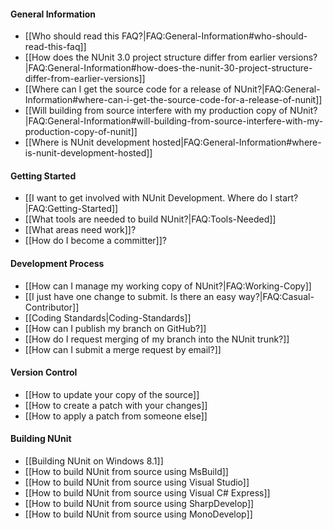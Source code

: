 #### General Information
  * [[Who should read this FAQ?|FAQ:General-Information#who-should-read-this-faq]]
  * [[How does the NUnit 3.0 project structure differ from earlier versions?|FAQ:General-Information#how-does-the-nunit-30-project-structure-differ-from-earlier-versions]]
  * [[Where can I get the source code for a release of NUnit?|FAQ:General-Information#where-can-i-get-the-source-code-for-a-release-of-nunit]]
  * [[Will building from source interfere with my production copy of NUnit?|FAQ:General-Information#will-building-from-source-interfere-with-my-production-copy-of-nunit]]
  * [[Where is NUnit development hosted|FAQ:General-Information#where-is-nunit-development-hosted]]

#### Getting Started

  * [[I want to get involved with NUnit Development. Where do I start?|FAQ:Getting-Started]]
  * [[What tools are needed to build NUnit?|FAQ:Tools-Needed]]
  * [[What areas need work]]?
  * [[How do I become a committer]]?

#### Development Process

  * [[How can I manage my working copy of NUnit?|FAQ:Working-Copy]]
  * [[I just have one change to submit. Is there an easy way?|FAQ:Casual-Contributor]]
  * [[Coding Standards|Coding-Standards]]
  * [[How can I publish my branch on GitHub?]]
  * [[How do I request merging of my branch into the NUnit trunk?]]
  * [[How can I submit a merge request by email?]]

#### Version Control

  * [[How to update your copy of the source]]
  * [[How to create a patch with your changes]]
  * [[How to apply a patch from someone else]]

#### Building NUnit

  * [[Building NUnit on Windows 8.1]]
  * [[How to build NUnit from source using MsBuild]]
  * [[How to build NUnit from source using Visual Studio]]
  * [[How to build NUnit from source using Visual C# Express]]
  * [[How to build NUnit from source using SharpDevelop]]
  * [[How to build NUnit from source using MonoDevelop]]

